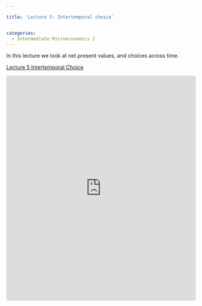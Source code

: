```yaml
---

title: 'Lecture 5: Intertemporal choice'


categories:
  - Intermediate Microeconomics 2
---
```

In this lecture we look at net present values, and choices across time. 

<p >   <a title="View Lecture 5 Intertemporal Choice on Scribd" href="https://www.scribd.com/doc/129157096/Lecture-5-Intertemporal-Choice" >Lecture 5 Intertemporal Choice</a></p><iframe src="https://www.scribd.com/embeds/129157096/content?start_page=1&view_mode=scroll" data-auto-height="false" data-aspect-ratio="undefined" scrolling="no" width="100%" height="600" frameborder="0"></iframe>